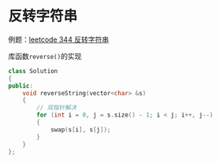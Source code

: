 # 反转字符串

例题：[leetcode 344 反转字符串](https://leetcode.cn/problems/reverse-string/description/)

库函数`reverse()`的实现

```cpp
class Solution
{
public:
    void reverseString(vector<char> &s)
    {
        // 双指针解决
        for (int i = 0, j = s.size() - 1; i < j; i++, j--)
        {
            swap(s[i], s[j]);
        }
    }
};
```
